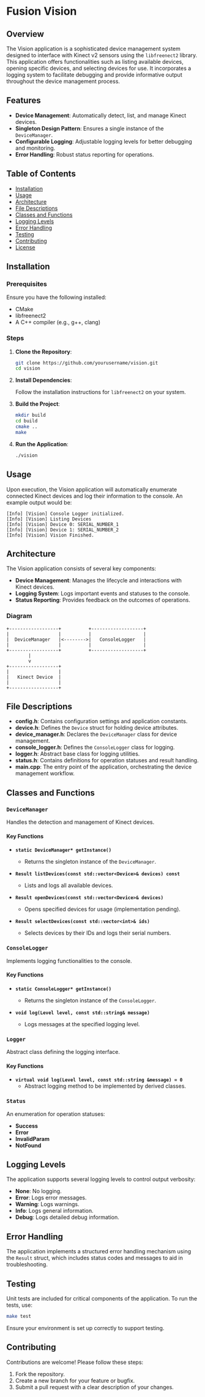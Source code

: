 # Fusion Vision

## Overview

The Vision application is a sophisticated device management system designed to interface with Kinect v2 sensors using the `libfreenect2` library. This application offers functionalities such as listing available devices, opening specific devices, and selecting devices for use. It incorporates a logging system to facilitate debugging and provide informative output throughout the device management process.

## Features

- **Device Management**: Automatically detect, list, and manage Kinect devices.
- **Singleton Design Pattern**: Ensures a single instance of the `DeviceManager`.
- **Configurable Logging**: Adjustable logging levels for better debugging and monitoring.
- **Error Handling**: Robust status reporting for operations.

## Table of Contents

- [Installation](#installation)
- [Usage](#usage)
- [Architecture](#architecture)
- [File Descriptions](#file-descriptions)
- [Classes and Functions](#classes-and-functions)
- [Logging Levels](#logging-levels)
- [Error Handling](#error-handling)
- [Testing](#testing)
- [Contributing](#contributing)
- [License](#license)

## Installation

### Prerequisites

Ensure you have the following installed:

- CMake
- libfreenect2
- A C++ compiler (e.g., g++, clang)

### Steps

1. **Clone the Repository**:

   ```bash
   git clone https://github.com/yourusername/vision.git
   cd vision
   ```

2. **Install Dependencies**:

   Follow the installation instructions for `libfreenect2` on your system.

3. **Build the Project**:

   ```bash
   mkdir build
   cd build
   cmake ..
   make
   ```

4. **Run the Application**:

   ```bash
   ./vision
   ```

## Usage

Upon execution, the Vision application will automatically enumerate connected Kinect devices and log their information to the console. An example output would be:

```
[Info] [Vision] Console Logger initialized.
[Info] [Vision] Listing Devices
[Info] [Vision] Device 0: SERIAL_NUMBER_1
[Info] [Vision] Device 1: SERIAL_NUMBER_2
[Info] [Vision] Vision Finished.
```

## Architecture

The Vision application consists of several key components:

- **Device Management**: Manages the lifecycle and interactions with Kinect devices.
- **Logging System**: Logs important events and statuses to the console.
- **Status Reporting**: Provides feedback on the outcomes of operations.

### Diagram

```plaintext
+------------------+          +-------------------+
|                  |          |                   |
|  DeviceManager   |<-------->|   ConsoleLogger   |
|                  |          |                   |
+------------------+          +-------------------+
        |
        v
+------------------+
|                  |
|   Kinect Device  |
|                  |
+------------------+
```

## File Descriptions

- **config.h**: Contains configuration settings and application constants.
- **device.h**: Defines the `Device` struct for holding device attributes.
- **device_manager.h**: Declares the `DeviceManager` class for device management.
- **console_logger.h**: Defines the `ConsoleLogger` class for logging.
- **logger.h**: Abstract base class for logging utilities.
- **status.h**: Contains definitions for operation statuses and result handling.
- **main.cpp**: The entry point of the application, orchestrating the device management workflow.

## Classes and Functions

### `DeviceManager`

Handles the detection and management of Kinect devices.

#### Key Functions

- **`static DeviceManager* getInstance()`**
    - Returns the singleton instance of the `DeviceManager`.

- **`Result listDevices(const std::vector<Device>& devices) const`**
    - Lists and logs all available devices.

- **`Result openDevices(const std::vector<Device>& devices)`**
    - Opens specified devices for usage (implementation pending).

- **`Result selectDevices(const std::vector<int>& ids)`**
    - Selects devices by their IDs and logs their serial numbers.

### `ConsoleLogger`

Implements logging functionalities to the console.

#### Key Functions

- **`static ConsoleLogger* getInstance()`**
    - Returns the singleton instance of the `ConsoleLogger`.

- **`void log(Level level, const std::string& message)`**
    - Logs messages at the specified logging level.

### `Logger`

Abstract class defining the logging interface.

#### Key Functions

- **`virtual void log(Level level, const std::string &message) = 0`**
    - Abstract logging method to be implemented by derived classes.

### `Status`

An enumeration for operation statuses:

- **Success**
- **Error**
- **InvalidParam**
- **NotFound**

## Logging Levels

The application supports several logging levels to control output verbosity:

- **None**: No logging.
- **Error**: Logs error messages.
- **Warning**: Logs warnings.
- **Info**: Logs general information.
- **Debug**: Logs detailed debug information.

## Error Handling

The application implements a structured error handling mechanism using the `Result` struct, which includes status codes and messages to aid in troubleshooting.

## Testing

Unit tests are included for critical components of the application. To run the tests, use:

```bash
make test
```

Ensure your environment is set up correctly to support testing.

## Contributing

Contributions are welcome! Please follow these steps:

1. Fork the repository.
2. Create a new branch for your feature or bugfix.
3. Submit a pull request with a clear description of your changes.
